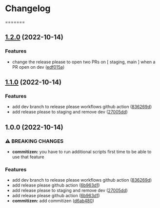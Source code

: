 # Changelog


=======
## [1.2.0](https://github.com/ahmedashraff/asdf/compare/v1.1.0...v1.2.0) (2022-10-14)


### Features

* change the release please to open two PRs on [ staging, main ] when a PR open on dev ([edf015a](https://github.com/ahmedashraff/asdf/commit/edf015af42cea0d9d799396d7edf0618efba2e05))

## [1.1.0](https://github.com/ahmedashraff/asdf/compare/v1.0.0...v1.1.0) (2022-10-14)


### Features

* add dev branch to release please workflows github action ([836269d](https://github.com/ahmedashraff/asdf/commit/836269ddebc0050e9d398b6ce315dbeff8315027))
* add release please to staging and remove dev ([27005dd](https://github.com/ahmedashraff/asdf/commit/27005ddf67f22a723d78d6b89e0bf0a57d36f826))

## 1.0.0 (2022-10-14)


### ⚠ BREAKING CHANGES

* **commitizen:** you have to run additional scripts first time to be able to use that feature

### Features

* add dev branch to release please workflows github action ([836269d](https://github.com/ahmedashraff/asdf/commit/836269ddebc0050e9d398b6ce315dbeff8315027))
* add release please github action ([6b963d1](https://github.com/ahmedashraff/asdf/commit/6b963d128e9528ba98681fe14929eb0eb823d241))
* add release please to staging and remove dev ([27005dd](https://github.com/ahmedashraff/asdf/commit/27005ddf67f22a723d78d6b89e0bf0a57d36f826))
* add release please github action ([6b963d1](https://github.com/ahmedashraff/asdf/commit/6b963d128e9528ba98681fe14929eb0eb823d241))
* **commitizen:** add commitizen ([d6ab480](https://github.com/ahmedashraff/asdf/commit/d6ab4800a1bedaaee7bc42fc323169c43118dded))
